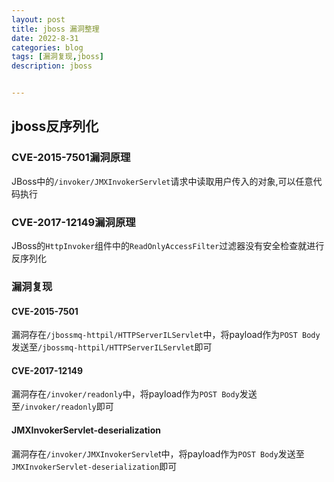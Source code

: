 ```yaml
---
layout: post
title: jboss 漏洞整理
date: 2022-8-31
categories: blog
tags: [漏洞复现,jboss]
description: jboss


---
```

## jboss反序列化
### **CVE-2015-7501漏洞原理**

JBoss中的`/invoker/JMXInvokerServlet`请求中读取用户传入的对象,可以任意代码执行

### **CVE-2017-12149漏洞原理**

JBoss的`HttpInvoker`组件中的`ReadOnlyAccessFilter`过滤器没有安全检查就进行反序列化

### **漏洞复现**

#### CVE-2015-7501

漏洞存在`/jbossmq-httpil/HTTPServerILServlet`中，将payload作为`POST Body`发送至`/jbossmq-httpil/HTTPServerILServlet`即可

#### CVE-2017-12149

漏洞存在`/invoker/readonly`中，将payload作为`POST Body`发送至`/invoker/readonly`即可

#### JMXInvokerServlet-deserialization

漏洞存在`/invoker/JMXInvokerServle`t中，将payload作为`POST Body`发送至`JMXInvokerServlet-deserialization`即可
